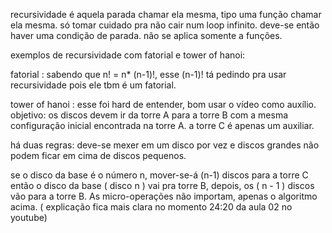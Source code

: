 recursividade é aquela parada chamar ela mesma, tipo uma função chamar ela mesma. só tomar cuidado pra não cair num loop infinito. deve-se então haver uma condição de parada.
não se aplica somente a funções.

exemplos de recursividade com fatorial e tower of hanoi:


fatorial : sabendo que n! = n* (n-1)!, esse (n-1)! tá pedindo pra usar recursividade pois ele tbm é um fatorial.

tower of hanoi : esse foi hard de entender, bom usar o vídeo como auxílio. objetivo: os discos devem ir da torre A para a torre B com a mesma configuração inicial encontrada na torre A. a torre C é apenas um auxiliar.

 há duas regras: deve-se mexer em um disco por vez e discos grandes não podem ficar em cima de discos pequenos.

 se o disco da base é o número n, mover-se-á (n-1) discos para a torre C então o disco da base ( disco n ) vai pra torre B, depois, os ( n - 1 ) discos vão para a torre B. As micro-operações não importam, apenas o algoritmo acima. ( explicação fica mais clara no momento 24:20 da aula 02 no youtube) 